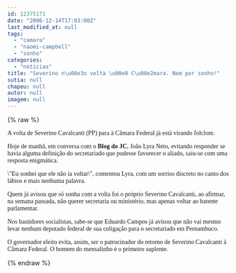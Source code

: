 ```yaml
---
id: 12375171
date: "2006-12-14T17:03:00Z"
last_modified_at: null
tags:
  - "camara"
  - "naomi-campbell"
  - "sonho"
categories:
  - "noticias"
title: "Severino n\u00e3o volta \u00e0 C\u00e2mara. Nem por sonho!"
sutia: null
chapeu: null
autor: null
imagem: null
---
```

{% raw %}
<p><P><FONT face=Verdana>A volta de Severino Cavalcanti (PP) para à Câmara Federal já está virando folclore.</FONT></P></p>
<p><P><FONT face=Verdana>Hoje de manhã, em conversa com o <STRONG>Blog do JC</STRONG>, João Lyra Neto, evitando responder se havia alguma definição do secretariado que pudesse favorecer o aliado, saiu-se com uma resposta enigmática.</FONT></P></p>
<p><P><FONT face=Verdana>\"Eu sonhei que ele não ia voltar\", comentou Lyra, com um sorriso discreto no canto dos lábios e mais nenhuma palavra.</FONT></P></p>
<p><P><FONT face=Verdana>Quem já avisou que só sonha com a volta foi o próprio Severino Cavalcanti, ao afirmar, na semana passada, não querer secretaria ou ministério, mas apenas voltar ao batente parlamentar.</FONT></P></p>
<p><P><FONT face=Verdana>Nos bastidores socialistas, sabe-se que Eduardo Campos já avisou que não vai mesmo levar nenhum deputado federal de sua coligação para o secretariado em Pernambuco.</FONT></P></p>
<p><P><FONT face=Verdana>O governador eleito evita, assim, ser o patrocinador do retorno de Severino Cavalcanti à Câmara Federal. O homem do mensalinho é o primeiro suplente.</FONT></P> </p>
{% endraw %}